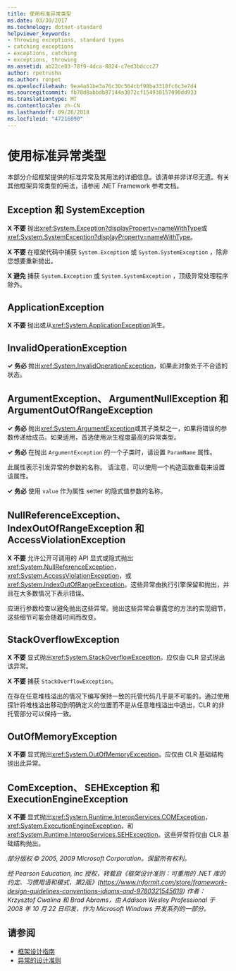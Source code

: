```yaml
---
title: 使用标准异常类型
ms.date: 03/30/2017
ms.technology: dotnet-standard
helpviewer_keywords:
- throwing exceptions, standard types
- catching exceptions
- exceptions, catching
- exceptions, throwing
ms.assetid: ab22ce03-78f9-4dca-8824-c7ed3bdccc27
author: rpetrusha
ms.author: ronpet
ms.openlocfilehash: 9ea4a61be3a76c30c564cbf98ba3318fc6c3e7d4
ms.sourcegitcommit: fb78d8abbdb87144a3872cf154930157090dd933
ms.translationtype: MT
ms.contentlocale: zh-CN
ms.lasthandoff: 09/26/2018
ms.locfileid: "47216090"
---
```

# <a name="using-standard-exception-types"></a>使用标准异常类型
本部分介绍框架提供的标准异常及其用法的详细信息。该清单并非详尽无遗。有关其他框架异常类型的用法，请参阅 .NET Framework 参考文档。  
  
## <a name="exception-and-systemexception"></a>Exception 和 SystemException
 **X 不要** 抛出<xref:System.Exception?displayProperty=nameWithType>或<xref:System.SystemException?displayProperty=nameWithType>。  
  
 **X 不要** 在框架代码中捕获 `System.Exception` 或 `System.SystemException` ，除非您想要重新抛出。  
  
 **X 避免** 捕获 `System.Exception` 或 `System.SystemException` ，顶级异常处理程序除外。 
  
## <a name="applicationexception"></a>ApplicationException
 **X 不要** 抛出或从<xref:System.ApplicationException>派生。  
  
## <a name="invalidoperationexception"></a>InvalidOperationException
 **✓ 务必** 抛出<xref:System.InvalidOperationException>，如果此对象处于不合适的状态。  
  
## <a name="argumentexception-argumentnullexception-and-argumentoutofrangeexception"></a>ArgumentException、 ArgumentNullException 和 ArgumentOutOfRangeException
**✓ 务必** 抛出<xref:System.ArgumentException>或其子类型之一，如果将错误的参数传递给成员。如果适用，首选使用派生程度最高的异常类型。
  
**✓ 务必** 在抛出 `ArgumentException` 的一个子类时，请设置 `ParamName` 属性。
  
此属性表示引发异常的参数的名称。 请注意，可以使用一个构造函数重载来设置该属性。
  
 **✓ 务必** 使用 `value` 作为属性 setter 的隐式值参数的名称。
  
## <a name="nullreferenceexception-indexoutofrangeexception-and-accessviolationexception"></a>NullReferenceException、 IndexOutOfRangeException 和 AccessViolationException
**X 不要** 允许公开可调用的 API 显式或隐式抛出<xref:System.NullReferenceException>， <xref:System.AccessViolationException>，或<xref:System.IndexOutOfRangeException>。这些异常由执行引擎保留和抛出，并且在大多数情况下表示错误。
  
应进行参数检查以避免抛出这些异常。抛出这些异常会暴露您的方法的实现细节，这些细节可能会随着时间而改变。
  
## <a name="stackoverflowexception"></a>StackOverflowException
**X 不要** 显式抛出<xref:System.StackOverflowException>。应仅由 CLR 显式抛出该异常。  
  
**X 不要** 捕获 `StackOverflowException`。

在存在任意堆栈溢出的情况下编写保持一致的托管代码几乎是不可能的。通过使用探针将堆栈溢出移动到明确定义的位置而不是从任意堆栈溢出中退出，CLR 的非托管部分可以保持一致。
  
## <a name="outofmemoryexception"></a>OutOfMemoryException
**X 不要** 显式抛出<xref:System.OutOfMemoryException>。应仅由 CLR 基础结构抛出此异常。  
  
## <a name="comexception-sehexception-and-executionengineexception"></a>ComException、 SEHException 和 ExecutionEngineException
**X 不要** 显式抛出<xref:System.Runtime.InteropServices.COMException>， <xref:System.ExecutionEngineException>，和<xref:System.Runtime.InteropServices.SEHException>。这些异常将仅由 CLR 基础结构抛出。  
  
*部分版权 © 2005, 2009 Microsoft Corporation。保留所有权利。*
  
*经 Pearson Education, Inc 授权，转载自《框架设计准则：可重用的 .NET 库的约定、习惯用语和模式，第2版》(https://www.informit.com/store/framework-design-guidelines-conventions-idioms-and-9780321545619) 作者：Krzysztof Cwalina 和 Brad Abrams，由 Addison Wesley Professional 于 2008 年 10 月 22 日印发，作为 Microsoft Windows 开发系列的一部分。*
  
## <a name="see-also"></a>请参阅

- [框架设计指南](../../../docs/standard/design-guidelines/index.md)  
- [异常的设计准则](../../../docs/standard/design-guidelines/exceptions.md)

